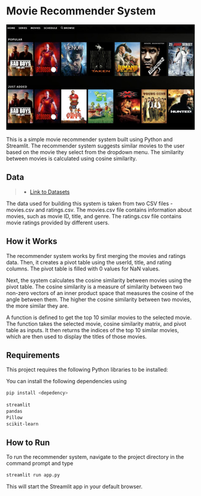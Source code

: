 # Movie Recommender System

![image info](./stars-movie.jpg)

This is a simple movie recommender system built using Python and Streamlit. The recommender system suggests similar movies to the user based on the movie they select from the dropdown menu. The similarity between movies is calculated using cosine similarity.

## Data

>- [Link to Datasets](https://grouplens.org/datasets/movielens/latest/)

The data used for building this system is taken from two CSV files - movies.csv and ratings.csv. The movies.csv file contains information about movies, such as movie ID, title, and genre. The ratings.csv file contains movie ratings provided by different users.

## How it Works

The recommender system works by first merging the movies and ratings data. Then, it creates a pivot table using the userId, title, and rating columns. The pivot table is filled with 0 values for NaN values.

Next, the system calculates the cosine similarity between movies using the pivot table. The cosine similarity is a measure of similarity between two non-zero vectors of an inner product space that measures the cosine of the angle between them. The higher the cosine similarity between two movies, the more similar they are.

A function is defined to get the top 10 similar movies to the selected movie. The function takes the selected movie, cosine similarity matrix, and pivot table as inputs. It then returns the indices of the top 10 similar movies, which are then used to display the titles of those movies.

## Requirements
This project requires the following Python libraries to be installed:

You can install the following dependencies using 

``` bash
pip install <depedency>
```

```streamlit``` <br>
```pandas``` <br>
```Pillow``` <br> 
```scikit-learn``` <br>

## How to Run

To run the recommender system, navigate to the project directory in the command prompt and type
``` bash
streamlit run app.py
```

 This will start the Streamlit app in your default browser.